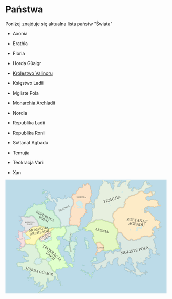 # Państwa

Poniżej znajduje się aktualna lista państw "Świata"

- Axonia

- Erathia

- Floria

- Horda Gûaigr

- [Królestwo Valinoru](Królestwo_Valinoru.html)

- Księstwo Ladii

- Mgliste Pola

- [Monarchia Archladii](Monarchia_Archladii.html)

- Nordia

- Republika Ladii

- Republika Ronii

- Sułtanat Agbadu

- Temujia

- Teokracja Varii

- Xan

![](Images/MapaSwiata.png)
